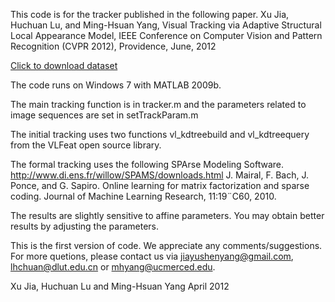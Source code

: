This code is for the tracker published in the following paper.
Xu Jia, Huchuan Lu, and Ming-Hsuan Yang, Visual Tracking via Adaptive Structural Local Appearance Model, IEEE Conference on Computer Vision and Pattern Recognition (CVPR 2012), Providence, June, 2012

[Click to download dataset](https://pan.baidu.com/s/1uMWrAGXEKdN23bfRt_Npww)

The code runs on Windows 7 with MATLAB 2009b.

The main tracking function is in tracker.m and the parameters related to image sequences are set in setTrackParam.m

The initial tracking uses two functions vl_kdtreebuild and vl_kdtreequery from the VLFeat open source library.

The formal tracking uses the following SPArse Modeling Software.
http://www.di.ens.fr/willow/SPAMS/downloads.html
J. Mairal, F. Bach, J. Ponce, and G. Sapiro. Online learning for matrix factorization and sparse coding. Journal of Machine Learning Research, 11:19¨C60, 2010.

The results are slightly sensitive to affine parameters. You may obtain better results by adjusting the parameters.  


This is the first version of code. We appreciate any comments/suggestions. For more quetions, please contact us via jiayushenyang@gmail.com, lhchuan@dlut.edu.cn or mhyang@ucmerced.edu.
	
Xu Jia, Huchuan Lu and Ming-Hsuan Yang 
April 2012

